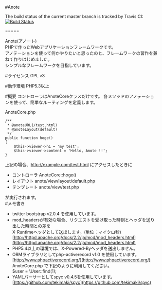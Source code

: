 #Anote  

The build status of the current master branch is tracked by Travis CI:
[![Build Status](https://secure.travis-ci.org/ackintosh/Anote.png?branch=master)](http://travis-ci.org/ackintosh/Anote)  

=====

Anote(アノート)  
PHPで作ったWebアプリケーションフレームワークです。  
アノテーションを使って何かやりたいと思ったのと、フレームワークの習作を兼ねて作りはじめました。  
シンプルなフレームワークを目指しています。

#ライセンス
GPL v3  

#動作環境
PHP5.3以上  

#概要
コントローラはAnoteCoreクラスだけです。
各メソッドのアノテーションを使って、簡単なルーティングを定義します。

AnoteCore.php 

    /**
     * @anoteURL(/test.html)
     * @anoteLayout(default)
     */
    public function hoge()
    {
        $this->viewer->h1 = 'my test';
        $this->viewer->content = 'Hello, Anote !!';
    }

上記の場合、http://example.com/test.html にアクセスしたときに  

* コントローラ
AnoteCore::hoge()  
* レイアウト
anote/view/layout/default.php  
* テンプレート
anote/view/test.php  
  
が実行されます。  
#メモ書き
- twitter bootstrap v2.0.4 を使用しています。
- mod_headersが有効な場合、リクエストを受け取った時刻とヘッダを送り出した時間との差を  
X-Runtimeヘッダとして送出します。(単位：マイクロ秒)  
[http://httpd.apache.org/docs/2.2/ja/mod/mod_headers.html](http://httpd.apache.org/docs/2.2/ja/mod/mod_headers.html)
- PHP5.4以上の環境では、X-Powered-Byヘッダを送出しません。
- ORMライブラリとしてphp-activerecord v1.0 を使用しています。  
[http://www.phpactiverecord.org/](http://www.phpactiverecord.org/)  
AnoteCore.php で下記のように利用してください。  
    $user = \User::find(1);
- YAMLパーサーとしてspyc v0.4.5を使用しています。  
[https://github.com/tekimaki/spyc](https://github.com/tekimaki/spyc)
